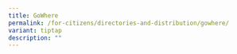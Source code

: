 ```yaml
---
title: GoWhere
permalink: /for-citizens/directories-and-distribution/gowhere/
variant: tiptap
description: ""
---
```

